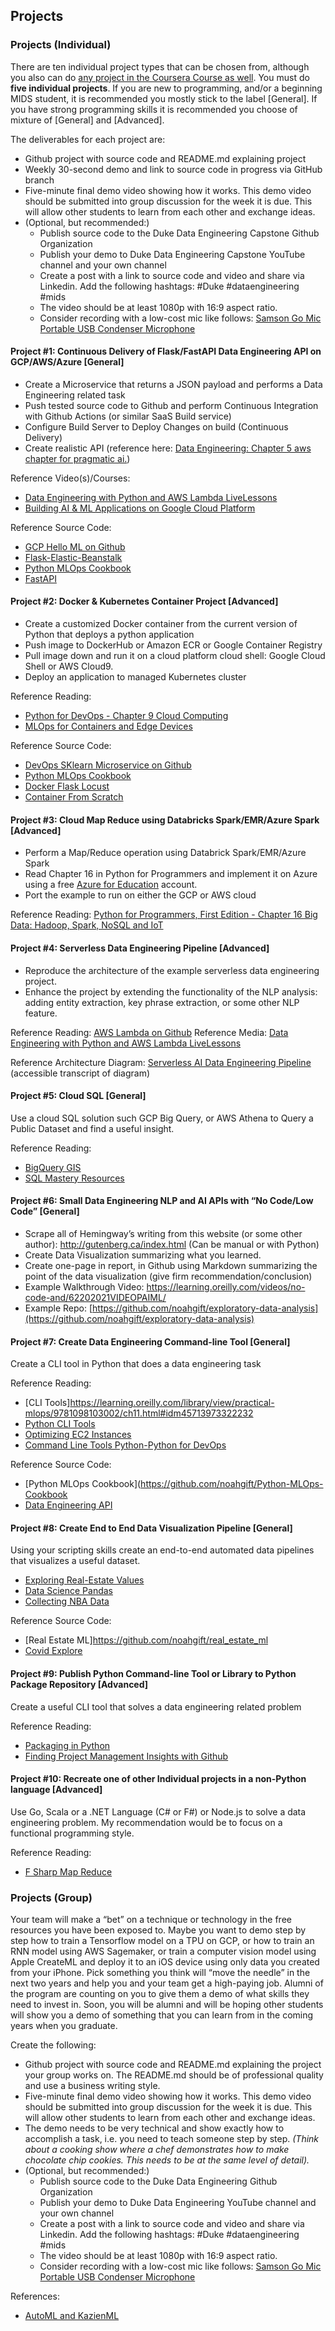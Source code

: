 ## Projects

### Projects (Individual)

There are ten individual project types that can be chosen from, although you also can do [any project in the Coursera Course as well](https://www.coursera.org/specializations/building-cloud-computing-solutions-at-scale).  You must do **five individual projects**.  If you are new to programming, and/or a beginning MIDS student, it is recommended you mostly stick to the label [General].  If you have strong programming skills it is recommended you choose of mixture of [General] and [Advanced].

The deliverables for each project are:

* Github project with source code and README.md explaining project
* Weekly 30-second demo and link to source code in progress via GitHub branch
* Five-minute final demo video showing how it works.  This demo video should be submitted into group discussion for the week it is due.  This will allow other students to learn from each other and exchange ideas.
* (Optional, but recommended:)
    * Publish source code to the Duke Data Engineering Capstone Github Organization
    * Publish your demo to Duke Data Engineering Capstone YouTube channel and your own channel
    * Create a post with a link to source code and video and share via Linkedin.  Add the following hashtags:  #Duke #dataengineering #mids
    * The video should be at least 1080p with 16:9 aspect ratio.
    * Consider recording with a  low-cost mic like follows:  [Samson Go Mic Portable USB Condenser Microphone](https://www.amazon.com/Samson-Mic-Portable-Condenser-Microphone/dp/B001R76D42/)

#### Project #1:  Continuous Delivery of Flask/FastAPI Data Engineering API on GCP/AWS/Azure [General]

* Create a Microservice that returns a JSON payload and performs a Data Engineering related task
* Push tested source code to Github and perform Continuous Integration with Github Actions (or similar SaaS Build service)
* Configure Build Server to Deploy Changes on build (Continuous Delivery)
* Create realistic API (reference here:  [Data Engineering: Chapter 5 aws chapter for pragmatic ai.](https://github.com/noahgift/pai-aws))

Reference Video(s)/Courses:

* [Data Engineering with Python and AWS Lambda LiveLessons](https://learning.oreilly.com/videos/data-engineering-with/9780135964330)
* [Building AI & ML Applications on Google Cloud Platform](https://learning.oreilly.com/videos/building-ai-applications/9780135973462)

Reference Source Code: 

* [GCP Hello ML on Github](https://github.com/noahgift/gcp-hello-ml)
* [Flask-Elastic-Beanstalk](https://github.com/noahgift/Flask-Elastic-Beanstalk)
* [Python MLOps Cookbook](https://github.com/noahgift/Python-MLOps-Cookbook)
* [FastAPI](https://learning.oreilly.com/videos/fast-documented-machine/50117VIDEOPAIML/)

#### Project #2:  Docker & Kubernetes Container Project [Advanced]

* Create a customized Docker container from the current version of Python that deploys a python application
* Push image to DockerHub or Amazon ECR or Google Container Registry
* Pull image down and run it on a cloud platform cloud shell:  Google Cloud Shell or AWS Cloud9.
* Deploy an application to managed Kubernetes cluster

Reference Reading:  

* [Python for DevOps - Chapter 9 Cloud Computing](https://learning.oreilly.com/library/view/python-for-devops/9781492057680/ch09.html#containers-docker)
* [MLOps for Containers and Edge Devices](https://learning.oreilly.com/library/view/practical-mlops/9781098103002/ch03.html#Section-containers)

Reference Source Code: 

* [DevOps SKlearn Microservice on Github](https://github.com/noahgift/container-revolution-devops-microservices)
* [Python MLOps Cookbook](https://github.com/noahgift/Python-MLOps-Cookbook)
* [Docker Flask Locust](https://github.com/noahgift/docker-flask-locust)
* [Container From Scratch](https://github.com/noahgift/container-from-scratch-python)

#### Project #3:  Cloud Map Reduce using Databricks Spark/EMR/Azure Spark [Advanced]

* Perform a Map/Reduce operation using Databrick Spark/EMR/Azure Spark
* Read Chapter 16 in Python for Programmers and implement it on Azure using a free [Azure for Education](https://azure.microsoft.com/en-us/education/) account. 
* Port the example to run on either the GCP or AWS cloud

Reference Reading:  [Python for Programmers, First Edition - Chapter 16 Big Data: Hadoop, Spark, NoSQL and IoT](https://learning.oreilly.com/library/view/python-for-programmers/9780135231364/ch16.xhtml#ch16)

#### Project #4:  Serverless Data Engineering Pipeline [Advanced]

* Reproduce the architecture of the example serverless data engineering project.
* Enhance the project by extending the functionality of the NLP analysis:  adding entity extraction, key phrase extraction, or some other NLP feature.

Reference Reading:  [AWS Lambda on Github](https://github.com/noahgift/awslambda)
Reference Media:  [Data Engineering with Python and AWS Lambda LiveLessons](https://learning.oreilly.com/videos/data-engineering-with/9780135964330)

Reference Architecture Diagram: [Serverless AI Data Engineering Pipeline](https://user-images.githubusercontent.com/58792/55354483-bae7af80-547a-11e9-9909-a5621251065b.png) (accessible transcript of diagram)

#### Project #5:  Cloud SQL [General]

Use a cloud SQL solution such GCP Big Query, or AWS Athena to Query a Public Dataset and find a useful insight.

Reference Reading:

* [BigQuery GIS](https://cloud.google.com/bigquery/docs/gis-getting-started)
* [SQL Mastery Resources](https://noahgift.github.io/data-engineering-and-dataops/sqlmastery)


#### Project #6:  Small Data Engineering NLP and AI APIs with “No Code/Low Code” [General]

* Scrape all of Hemingway’s writing from this website (or some other author):  http://gutenberg.ca/index.html (Can be manual or with Python)
* Create Data Visualization summarizing what you learned.
* Create one-page in report, in Github using Markdown summarizing the point of the data visualization (give firm recommendation/conclusion)
* Example Walkthrough Video:  https://learning.oreilly.com/videos/no-code-and/62202021VIDEOPAIML/
* Example Repo:  [https://github.com/noahgift/exploratory-data-analysis](https://github.com/noahgift/exploratory-data-analysis)

#### Project #7:  Create Data Engineering Command-line Tool [General]

Create a CLI tool in Python that does a data engineering task

Reference Reading: 

* [CLI Tools]https://learning.oreilly.com/library/view/practical-mlops/9781098103002/ch11.html#idm45713973322232
* [Python CLI Tools](https://paiml.com/docs/home/books/python-command-line-tools/)
* [Optimizing EC2 Instances](https://learning.oreilly.com/library/view/pragmatic-ai-an/9780134863924/ch09.xhtml#ch09lev1sub1)
* [Command Line Tools Python-Python for DevOps](https://learning.oreilly.com/library/view/python-for-devops/9781492057680/ch03.html#idm46114720418584)

Reference Source Code: 
* [Python MLOps Cookbook](https://github.com/noahgift/Python-MLOps-Cookbook
* [Data Engineering API](https://github.com/noahgift/pai-aws)

#### Project #8:  Create End to End Data Visualization Pipeline [General]

Using your scripting skills create an end-to-end automated data pipelines that visualizes a useful dataset.  


* [Exploring Real-Estate Values](https://learning.oreilly.com/library/view/pragmatic-ai-an/9780134863924/ch10.xhtml#ch10lev1)
* [Data Science Pandas](https://paiml.com/docs/home/books/minimal-python/chapter07-data-science-pandas/)
* [Collecting NBA Data](https://learning.oreilly.com/library/view/pragmatic-ai-an/9780134863924/part03.xhtml)

Reference Source Code: 

* [Real Estate ML]https://github.com/noahgift/real_estate_ml
* [Covid Explore](https://github.com/paiml/minimal-python/blob/master/Chapter7_data_science.ipynb)

#### Project #9:  Publish Python Command-line Tool or Library to Python Package Repository [Advanced]

Create a useful CLI tool that solves a data engineering related problem

Reference Reading: 

* [Packaging in Python](https://learning.oreilly.com/library/view/python-for-devops/9781492057680/ch05.html#idm46114712983992)
* [Finding Project Management Insights with Github](https://learning.oreilly.com/library/view/pragmatic-ai-an/9780134863924/ch08.xhtml#ch08lev1)


#### Project #10:  Recreate one of other Individual projects in a non-Python language [Advanced]

Use Go, Scala or a .NET Language (C# or F#) or Node.js to solve a data engineering problem.  My recommendation would be to focus on a functional programming style.

Reference Reading: 

* [F Sharp Map Reduce](https://docs.microsoft.com/en-us/archive/msdn-magazine/2011/april/msdn-magazine-mapreduce-in-fsharp-parsing-log-files-with-fsharp-mapreduce-and-microsoft-azure)

### Projects (Group)

Your team will make a “bet” on a technique or technology in the free resources you have been exposed to.  Maybe you want to demo step by step how to train a Tensorflow model on a TPU on GCP, or how to train an RNN model using AWS Sagemaker, or train a computer vision model using Apple CreateML and deploy it to an iOS device using only data you created from your iPhone.  Pick something you think will “move the needle” in the next two years and help you and your team get a high-paying job.  Alumni of the program are counting on you to give them a demo of what skills they need to invest in.  Soon, you will be alumni and will be hoping other students will show you a demo of something that you can learn from in the coming years when you graduate.

Create the following:

* Github project with source code and README.md explaining the project your group works on.  The README.md should be of professional quality and use a business writing style.
* Five-minute final demo video showing how it works.  This demo video should be submitted into group discussion for the week it is due.  This will allow other students to learn from each other and exchange ideas.
* The demo needs to be very technical and show exactly how to accomplish a task, i.e. you need to teach someone step by step.  _(Think about a cooking show where a chef demonstrates how to make chocolate chip cookies.  This needs to be at the same level of detail)._
* (Optional, but recommended:)
    * Publish source code to the Duke Data Engineering Github Organization
    * Publish your demo to Duke Data Engineering  YouTube channel and your own channel
    * Create a post with a link to source code and video and share via Linkedin.  Add the following hashtags:  #Duke #dataengineering #mids
    * The video should be at least 1080p with 16:9 aspect ratio.
    * Consider recording with a  low-cost mic like follows:  [Samson Go Mic Portable USB Condenser Microphone](https://www.amazon.com/Samson-Mic-Portable-Condenser-Microphone/dp/B001R76D42/)

References:

* [AutoML and KazienML](https://learning.oreilly.com/library/view/practical-mlops/9781098103002/ch05.html#idm45713986170936)
